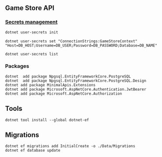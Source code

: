 ## Game Store API

### [Secrets management](https://learn.microsoft.com/en-us/aspnet/core/security/app-secrets?view=aspnetcore-8.0&tabs=windows)
```powershell
dotnet user-secrets init
```
```
dotnet user-secrets set "ConnectionStrings:GameStoreContext" "Host=DB_HOST;Username=DB_USER;Password=DB_PASSWORD;Database=DB_NAME"
```
```
dotnet user-secrets list
```

### Packages
```
dotnet  add package Npgsql.EntityFrameworkCore.PostgreSQL
dotnet  add package Npgsql.EntityFrameworkCore.PostgreSQL.Design
dotnet add package MinimalApis.Extensions
dotnet add package Microsoft.AspNetCore.Authentication.JwtBearer
dotnet add package Microsoft.AspNetCore.Authorization
```

## Tools
```
dotnet tool install --global dotnet-ef
```

## Migrations
```
dotnet ef migrations add InitialCreate -o ./Data/Migrations
dotnet ef database update
```